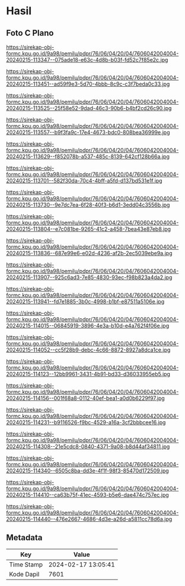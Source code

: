 # Hasil

## Foto C Plano

https://sirekap-obj-formc.kpu.go.id/9a98/pemilu/pdpr/76/06/04/20/04/7606042004004-20240215-113347--075ade18-e63c-4d8b-b03f-fd52c7f85e2c.jpg

https://sirekap-obj-formc.kpu.go.id/9a98/pemilu/pdpr/76/06/04/20/04/7606042004004-20240215-113451--ad59f9e3-5d70-4bbb-8c9c-c3f7beda0c33.jpg

https://sirekap-obj-formc.kpu.go.id/9a98/pemilu/pdpr/76/06/04/20/04/7606042004004-20240215-113525--25f58e52-9dad-46c3-90b6-b4bf2cd26c90.jpg

https://sirekap-obj-formc.kpu.go.id/9a98/pemilu/pdpr/76/06/04/20/04/7606042004004-20240215-113557--b9f3fa9c-17e4-4673-bdc0-808bea36999e.jpg

https://sirekap-obj-formc.kpu.go.id/9a98/pemilu/pdpr/76/06/04/20/04/7606042004004-20240215-113629--f852078b-a537-485c-8139-642cf128b66a.jpg

https://sirekap-obj-formc.kpu.go.id/9a98/pemilu/pdpr/76/06/04/20/04/7606042004004-20240215-113701--582f30da-70c4-4bff-a5fd-d137bd531e1f.jpg

https://sirekap-obj-formc.kpu.go.id/9a98/pemilu/pdpr/76/06/04/20/04/7606042004004-20240215-113730--9e7dc7ea-6f28-40f3-b6d1-3edd04c3556b.jpg

https://sirekap-obj-formc.kpu.go.id/9a98/pemilu/pdpr/76/06/04/20/04/7606042004004-20240215-113804--e7c081be-9265-41c2-a458-7bea43e87eb8.jpg

https://sirekap-obj-formc.kpu.go.id/9a98/pemilu/pdpr/76/06/04/20/04/7606042004004-20240215-113836--687e99e6-e02d-4236-af2b-2ec5039ebe9a.jpg

https://sirekap-obj-formc.kpu.go.id/9a98/pemilu/pdpr/76/06/04/20/04/7606042004004-20240215-113907--925c6ad3-7e85-4830-93ec-f98b823a4da2.jpg

https://sirekap-obj-formc.kpu.go.id/9a98/pemilu/pdpr/76/06/04/20/04/7606042004004-20240215-113941--fd7e1885-3b0c-4998-b1bf-e87511a5106e.jpg

https://sirekap-obj-formc.kpu.go.id/9a98/pemilu/pdpr/76/06/04/20/04/7606042004004-20240215-114015--06845919-3896-4e3a-b10d-e4a762f4f06e.jpg

https://sirekap-obj-formc.kpu.go.id/9a98/pemilu/pdpr/76/06/04/20/04/7606042004004-20240215-114052--cc5f28b9-debc-4c66-8872-8927a8dca1ce.jpg

https://sirekap-obj-formc.kpu.go.id/9a98/pemilu/pdpr/76/06/04/20/04/7606042004004-20240215-114123--12bb9961-3431-4b91-bd33-d36033955eb5.jpg

https://sirekap-obj-formc.kpu.go.id/9a98/pemilu/pdpr/76/06/04/20/04/7606042004004-20240215-114156--001f68a8-0112-40ef-bea1-a0d0b6229f97.jpg

https://sirekap-obj-formc.kpu.go.id/9a98/pemilu/pdpr/76/06/04/20/04/7606042004004-20240215-114231--b9116526-f9bc-4529-a16a-3cf2bbbcee16.jpg

https://sirekap-obj-formc.kpu.go.id/9a98/pemilu/pdpr/76/06/04/20/04/7606042004004-20240215-114308--21e5cdc8-0840-4371-9a08-b8d44af34811.jpg

https://sirekap-obj-formc.kpu.go.id/9a98/pemilu/pdpr/76/06/04/20/04/7606042004004-20240215-114340--6505c8ba-dd3e-4f1f-98f3-85470d172509.jpg

https://sirekap-obj-formc.kpu.go.id/9a98/pemilu/pdpr/76/06/04/20/04/7606042004004-20240215-114410--ca63b75f-41ec-4593-b5e6-dae474c757ec.jpg

https://sirekap-obj-formc.kpu.go.id/9a98/pemilu/pdpr/76/06/04/20/04/7606042004004-20240215-114440--476e2667-4686-4d3e-a26d-a5811cc78d6a.jpg


## Metadata

| Key        | Value               |
| ---------- | ------------------- |
| Time Stamp | 2024-02-17 13:05:41 |
| Kode Dapil | 7601                |



